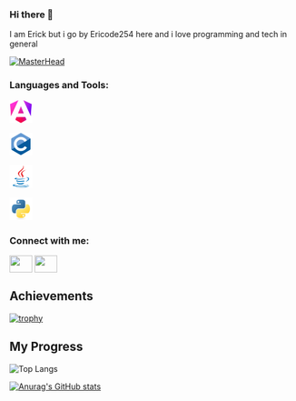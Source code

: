 ### Hi there 👋
I am Erick but i go by Ericode254 here and i love programming and tech in general

[![MasterHead](https://media.giphy.com/media/v1.Y2lkPTc5MGI3NjExMDBvNThuamh1a3V1dHdsbHhmZ2M5bGJwcmx3dXZvYnBxbjNkcHp6NyZlcD12MV9pbnRlcm5hbF9naWZfYnlfaWQmY3Q9Zw/qgQUggAC3Pfv687qPC/giphy.gif)](https://github.com/Ericode254)

<h3 align="left">Languages and Tools:</h3>
<p align="left"> <a href="https://angular.io/" target="_blank"> <img src="https://github.com/devicons/devicon/blob/master/icons/angular/angular-original.svg" alt="c" width="40" height="40"/> </a><p align="left"> <a href="https://devdocs.io/c/" target="_blank"> <img src="https://github.com/devicons/devicon/blob/master/icons/c/c-original.svg" alt="c" width="40" height="40"/> </a><p align="left"> <a href="https://docs.oracle.com/en/java/" target="_blank"> <img src="https://github.com/devicons/devicon/blob/master/icons/java/java-original.svg" alt="c" width="40" height="40"/> </a><p align="left"> <a href="https://www.python.org/doc/" target="_blank"> <img src="https://github.com/devicons/devicon/blob/master/icons/python/python-original.svg" alt="c" width="40" height="40"/> </a>

<h3 align="left">Connect with me:</h3>
<p align="left">
<a href="https://twitter.com/erick_jillo" target="blank"><img align="center" src="https://cdn.jsdelivr.net/npm/simple-icons@3.0.1/icons/twitter.svg" alt="" height="30" width="40" /></a>
<a href="your link" target="blank"><img align="center" src="https://cdn.jsdelivr.net/npm/simple-icons@3.0.1/icons/linkedin.svg" alt="" height="30" width="40" /></a>
</p>

## Achievements
[![trophy](https://github-profile-trophy.vercel.app/?username=ryo-ma&theme=onedark)](https://github.com/ryo-ma/github-profile-trophy)

## My Progress
![Top Langs](https://github-readme-stats.vercel.app/api/top-langs/?username=anuraghazra&size_weight=0.5&count_weight=0.5)

[![Anurag's GitHub stats](https://github-readme-stats.vercel.app/api?username=Ericode254&show_icons=true&theme=dracula)](https://github.com/anuraghazra/github-readme-stats)

